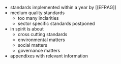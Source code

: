 - standards implemented within a year by [[EFRAG]]
- medium quality standards
	- too many inclarities
	- sector specific standards postponed
- in spirit is about
	- cross cutting standards
	- environmental matters
	- social matters
	- governance matters
- appendixes with relevant information